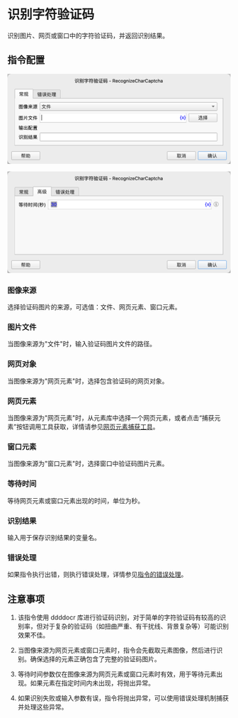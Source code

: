# 识别字符验证码

识别图片、网页或窗口中的字符验证码，并返回识别结果。

## 指令配置

![识别字符验证码常规配置对话框](recognize_char_captcha_general_config.png)

![识别字符验证码高级配置对话框](recognize_char_captcha_advanced_config.png)

### 图像来源

选择验证码图片的来源，可选值：文件、网页元素、窗口元素。

### 图片文件

当图像来源为"文件"时，输入验证码图片文件的路径。

### 网页对象

当图像来源为"网页元素"时，选择包含验证码的网页对象。

### 网页元素

当图像来源为"网页元素"时，从元素库中选择一个网页元素，或者点击“捕获元素”按钮调用工具获取，详情请参见[网页元素捕获工具](../../../manual/web_element_capture_tool.md)。

### 窗口元素

当图像来源为"窗口元素"时，选择窗口中验证码图片元素。

### 等待时间

等待网页元素或窗口元素出现的时间，单位为秒。

### 识别结果

输入用于保存识别结果的变量名。

### 错误处理

如果指令执行出错，则执行错误处理，详情参见[指令的错误处理](../../../manual/error_handling.md)。

## 注意事项

1. 该指令使用 ddddocr 库进行验证码识别，对于简单的字符验证码有较高的识别率，但对于复杂的验证码（如扭曲严重、有干扰线、背景复杂等）可能识别效果不佳。

2. 当图像来源为网页元素或窗口元素时，指令会先截取元素图像，然后进行识别。确保选择的元素正确包含了完整的验证码图片。

3. 等待时间参数仅在图像来源为网页元素或窗口元素时有效，用于等待元素出现。如果元素在指定时间内未出现，将抛出异常。

4. 如果识别失败或输入参数有误，指令将抛出异常，可以使用错误处理机制捕获并处理这些异常。
